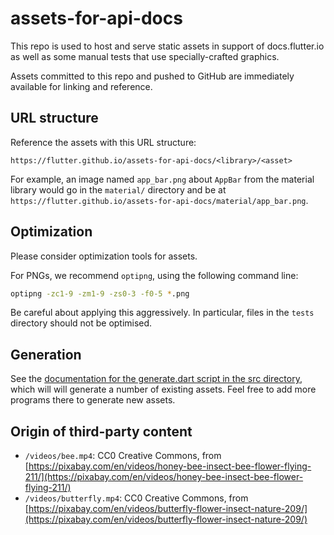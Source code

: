 # assets-for-api-docs

This repo is used to host and serve static assets in support of
docs.flutter.io as well as some manual tests that use
specially-crafted graphics.

Assets committed to this repo and pushed to GitHub are immediately
available for linking and reference.

## URL structure

Reference the assets with this URL structure:

`https://flutter.github.io/assets-for-api-docs/<library>/<asset>`

For example, an image named `app_bar.png` about `AppBar` from the
material library would go in the `material/` directory and be at
`https://flutter.github.io/assets-for-api-docs/material/app_bar.png`.

## Optimization

Please consider optimization tools for assets.

For PNGs, we recommend `optipng`, using the following command line:

```bash
optipng -zc1-9 -zm1-9 -zs0-3 -f0-5 *.png
```

Be careful about applying this aggressively. In particular, files in
the `tests` directory should not be optimised.

## Generation

See the [documentation for the generate.dart script in the src
directory](src/README.md), which will will generate a number of
existing assets.  Feel free to add more programs there to generate
new assets.

## Origin of third-party content

* `/videos/bee.mp4`: CC0 Creative Commons, from [https://pixabay.com/en/videos/honey-bee-insect-bee-flower-flying-211/](https://pixabay.com/en/videos/honey-bee-insect-bee-flower-flying-211/)
* `/videos/butterfly.mp4`: CC0 Creative Commons, from [https://pixabay.com/en/videos/butterfly-flower-insect-nature-209/](https://pixabay.com/en/videos/butterfly-flower-insect-nature-209/)
